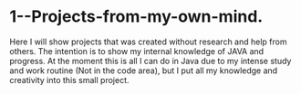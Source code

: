 # 1--Projects-from-my-own-mind.
Here I will show projects that was created without research and help from others. The intention is to show my internal knowledge of JAVA and progress.
At the moment this is all I can do in Java due to my intense study and work routine (Not in the code area), but I put all my knowledge and creativity into this small project.

